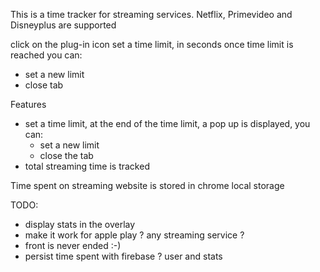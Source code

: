 This is a time tracker for streaming services. Netflix, Primevideo and Disneyplus are supported

click on the plug-in icon
set a time limit, in seconds
once time limit is reached you can:
- set a new limit
- close tab

Features
- set a time limit, at the end of the time limit, a pop up is displayed, you can:
  - set a new limit
  - close the tab
- total streaming time is tracked

Time spent on streaming website is stored in chrome local storage

 TODO: 
 - display stats in the overlay
 - make it work for apple play ? any streaming service ?
 - front is never ended :-)
 - persist time spent with firebase ? user and stats
